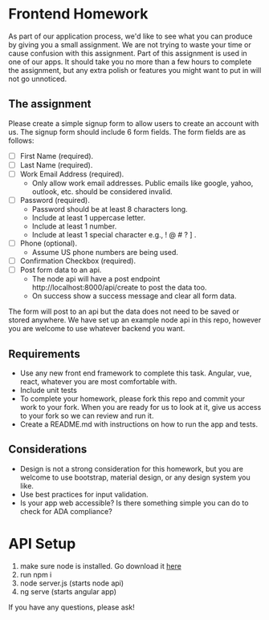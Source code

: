 
# Frontend Homework 
As part of our application process, we'd like to see what you can produce by giving you a small assignment. We are not trying to waste your time or cause confusion with this assignment. Part of this assignment is used in one of our apps. It should take you no more than a few hours to complete the assignment, but any extra polish or features you might want to put in will not go unnoticed.


## The assignment

Please create a simple signup form to allow users to create an account with us. The signup form should include 6 form fields. 
The form fields are as follows:

- [ ] First Name (required).
- [ ] Last Name (required).
- [ ] Work Email Address (required). 
    - Only allow work email addresses. Public emails like google, yahoo, outlook, etc. should be considered invalid. 
- [ ] Password (required). 
    - Password should be at least 8 characters long.
    - Include at least 1 uppercase letter.
    - Include at least 1 number.
    - Include at least 1 special character e.g., ! @ # ? ] .
- [ ] Phone (optional).
    - Assume US phone numbers are being used.
- [ ] Confirmation Checkbox (required).
- [ ] Post form data to an api.
    - The node api will have a post endpoint http://localhost:8000/api/create to post the data too. 
    - On success show a success message and clear all form data. 
 
The form will post to an api but the data does not need to be saved or stored anywhere. We have set up an example node api in this repo, however you are welcome to use whatever backend you want. 

## Requirements
- Use any new front end framework to complete this task. Angular, vue, react, whatever you are most comfortable with. 
- Include unit tests
- To complete your homework, please fork this repo and commit your work to your fork. When you are ready for us to look at it, give us access to your fork so we can review and run it.
- Create a README.md with instructions on how to run the app and tests. 


## Considerations 
- Design is not a strong consideration for this homework, but you are welcome to use bootstrap, material design, or any design system you like. 
- Use best practices for input validation.
- Is your app web accessible? Is there something simple you can do to check for ADA compliance? 


# API Setup
1) make sure node is installed. Go download it [here](https://nodejs.org/en/) 
2) run npm i
3) node server.js (starts node api)
4) ng serve (starts angular app)


If you have any questions, please ask!